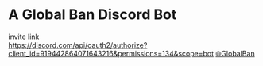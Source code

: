 # A Global Ban Discord Bot
invite link<br>
https://discord.com/api/oauth2/authorize?client_id=919442864071643216&permissions=134&scope=bot
<a href="https://discord.com/api/oauth2/authorize?client_id=919442864071643216&permissions=134&scope=bot">🌐GlobalBan</a>